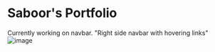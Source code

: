 # Saboor's Portfolio
 
Currently working on navbar.
"Right side navbar with hovering links"
![image](https://user-images.githubusercontent.com/47803678/165001803-f723efe8-09ba-4da4-96ff-54e57c92c383.png)
